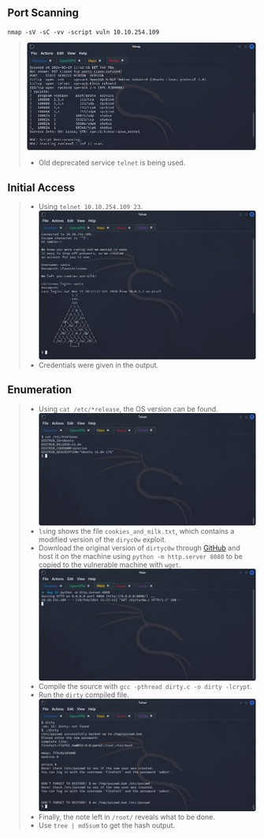 ## **Port Scanning**
```
nmap -sV -sC -vv -script vuln 10.10.254.109
```
>	![](nmap-out.png)
>	- Old deprecated service `telnet` is being used.

## **Initial Access**
>	- Using `telnet 10.10.254.109 23`.![](telnet-access.png)
>	- Credentials were given in the output.

## **Enumeration**
>	- Using `cat /etc/*release`, the OS version can be found.![](enum-1.png)
>	- `ls`ing shows the file `cookies_and_milk.txt`, which contains a modified version of the `diryc0w` exploit.
>	- Download the original version of `dirtyc0w` through [GitHub](https://github.com/FireFart/dirtycow/blob/master/dirty.c) and host it on the machine using `python -m http.server 8080` to be copied to the vulnerable machine with `wget`.![](http-server.png)[](wget-out.png)
>	- Compile the source with `gcc -pthread dirty.c -o dirty -lcrypt`.
>	- Run the `dirty` compiled file.![](dirty-out.png)
>	- Finally, the note left in `/root/` reveals what to be done.
>	- Use `tree | md5sum` to get the hash output.
